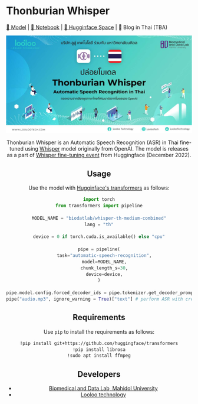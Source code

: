 # Thonburian Whisper

[🤖 Model](https://huggingface.co/biodatlab/whisper-th-medium-combined) | [📔 Notebook](https://github.com/biodatlab/whisper-th-demo/blob/main/whisper_th_demo.ipynb) | [🤗 Hugginface Space](https://huggingface.co/spaces/biodatlab/whisper-thai-demo) | 📃 Blog in Thai (TBA)

<center>
  <img src="assets/Thonburian-Whisper-1.jpg" width="700"/>
<center/>

Thonburian Whisper is an Automatic Speech Recognition (ASR) in Thai fine-tuned using [Whisper](https://openai.com/blog/whisper/) model
originally from OpenAI. The model is releases as a part of [Whisper fine-tuning event](https://github.com/huggingface/community-events/tree/main/whisper-fine-tuning-event) from Huggingface (December 2022).

## Usage

Use the model with [Hugginface's transformers](https://github.com/huggingface/transformers) as follows:

```py
import torch
from transformers import pipeline

MODEL_NAME = "biodatlab/whisper-th-medium-combined"
lang = "th"

device = 0 if torch.cuda.is_available() else "cpu"

pipe = pipeline(
    task="automatic-speech-recognition",
    model=MODEL_NAME,
    chunk_length_s=30,
    device=device,
)

pipe.model.config.forced_decoder_ids = pipe.tokenizer.get_decoder_prompt_ids(language=lang, task="transcribe")
pipe("audio.mp3", ignore_warning = True)["text"] # perform ASR with created pipe
```

## Requirements

Use `pip` to install the requirements as follows:

``` sh
!pip install git+https://github.com/huggingface/transformers
!pip install librosa
!sudo apt install ffmpeg
```

## Developers

- [Biomedical and Data Lab, Mahidol University](https://biodatlab.github.io/)
- [Looloo technology](https://loolootech.com/)
